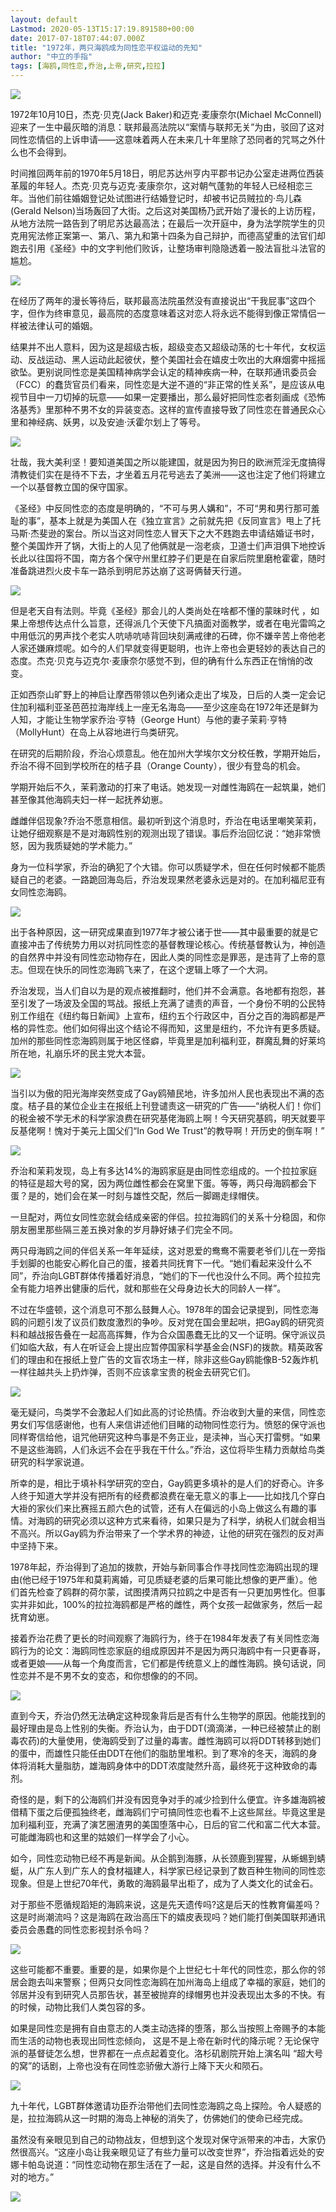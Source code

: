 ```yaml
---
layout: default
Lastmod: 2020-05-13T15:17:19.891580+00:00
date: 2017-07-18T07:44:07.000Z
title: "1972年，两只海鸥成为同性恋平权运动的先知"
author: "中立的手指"
tags: [海鸥,同性恋,乔治,上帝,研究,拉拉]
---
```


![](https://images.weserv.nl/?url=https%3A//img9.doubanio.com/view/note/l/public/p44082037.jpg)

1972年10月10日，杰克·贝克(Jack Baker)和迈克·麦康奈尔(Michael McConnell)迎来了一生中最灰暗的消息：联邦最高法院以“案情与联邦无关”为由，驳回了这对同性恋情侣的上诉申请——这意味着两人在未来几十年里除了恐同者的咒骂之外什么也不会得到。

时间推回两年前的1970年5月18日，明尼苏达州亨内平郡书记办公室走进两位西装革履的年轻人。杰克·贝克与迈克·麦康奈尔，这对朝气蓬勃的年轻人已经相恋三年。当他们前往婚姻登记处试图进行结婚登记时，却被书记员贼拉的·鸟儿森(Gerald Nelson)当场轰回了大街。之后这对美国杨乃武开始了漫长的上访历程，从地方法院一路告到了明尼苏达最高法；在最后一次开庭中，身为法学院学生的贝克用宪法修正案第一、第八、第九和第十四条为自己辩护，而德高望重的法官们却跑去引用《圣经》中的文字判他们败诉，让整场审判隐隐透着一股法盲批斗法官的尴尬。

![](https://images.weserv.nl/?url=https%3A//img9.doubanio.com/view/note/l/public/p44081812.jpg)

在经历了两年的漫长等待后，联邦最高法院虽然没有直接说出“干我屁事”这四个字，但作为终审意见，最高院的态度意味着这对恋人将永远不能得到像正常情侣一样被法律认可的婚姻。

结果并不出人意料，因为这是超级古板，超级变态又超级动荡的七十年代，女权运动、反战运动、黑人运动此起彼伏，整个美国社会在嬉皮士吹出的大麻烟雾中摇摇欲坠。更别说同性恋是美国精神病学会认定的精神疾病一种，在联邦通讯委员会（FCC）的蠢货官员们看来，同性恋是大逆不道的“非正常的性关系”，是应该从电视节目中一刀切掉的玩意——如果一定要播出，那么最好把同性恋者刻画成《恐怖洛基秀》里那种不男不女的异装变态。这样的宣传直接导致了同性恋在普通民众心里和神经病、妖男，以及安迪·沃霍尔划上了等号。

![](https://images.weserv.nl/?url=https%3A//img9.doubanio.com/view/note/l/public/p44081815.jpg)

壮哉，我大美利坚！要知道美国之所以能建国，就是因为狗日的欧洲荒淫无度搞得清教徒们实在是待不下去，才坐着五月花号逃去了美洲——这也注定了他们将建立一个以基督教立国的保守国家。

《圣经》中反同性恋的态度是明确的，“不可与男人媾和”，不可“男和男行那可羞耻的事”，基本上就是为美国人在《独立宣言》之前就先把《反同宣言》甩上了托马斯·杰斐逊的案台。所以当这对同性恋人冒天下之大不韪跑去申请结婚证书时，整个美国炸开了锅，大街上的人见了他俩就是一泡老痰，卫道士们声泪俱下地控诉长此以往国将不国，南方各个保守州里红脖子们更是在自家后院里磨枪霍霍，随时准备跳进烈火皮卡车一路杀到明尼苏达崩了这哥俩替天行道。

![](https://images.weserv.nl/?url=https%3A//img9.doubanio.com/view/note/l/public/p44081829.jpg)

但是老天自有法则。毕竟《圣经》那会儿的人类尚处在啥都不懂的蒙昧时代 ，如果上帝想传达点什么旨意，还得派几个天使下凡搞面对面教学，或者在电光雷鸣之中用低沉的男声找个老实人吭哧吭哧背回块刻满戒律的石碑，你不嫌辛苦上帝他老人家还嫌麻烦呢。如今的人们早就变得更聪明，也许上帝也会更轻妙的表达自己的态度。杰克·贝克与迈克尔·麦康奈尔感觉不到，但的确有什么东西正在悄悄的改变。

正如西奈山旷野上的神启让摩西带领以色列诸众走出了埃及，日后的人类一定会记住加利福利亚圣芭芭拉海岸线上一座无名海岛——至少这座岛在1972年还是鲜为人知，才能让生物学家乔治·亨特（George Hunt）与他的妻子茉莉·亨特（MollyHunt）在岛上从容地进行鸟类研究。

在研究的后期阶段，乔治心烦意乱。他在加州大学埃尔文分校任教，学期开始后，乔治不得不回到学校所在的桔子县（Orange County），很少有登岛的机会。

学期开始后不久，茉莉激动的打来了电话。她发现一对雌性海鸥在一起筑巢，她们甚至像其他海鸥夫妇一样一起抚养幼崽。

雌雌伴侣现象?乔治不愿意相信。最初听到这个消息时，乔治在电话里嘲笑茉莉，让她仔细观察是不是对海鸥性别的观测出现了错误。事后乔治回忆说：“她非常愤怒，因为我质疑她的学术能力。”

身为一位科学家，乔治的确犯了个大错。你可以质疑学术，但在任何时候都不能质疑自己的老婆。一路跪回海岛后，乔治发现果然老婆永远是对的。在加利福尼亚有女同性恋海鸥。

![](https://images.weserv.nl/?url=https%3A//img9.doubanio.com/view/note/l/public/p44081859.jpg)

出于各种原因，这一研究成果直到1977年才被公诸于世——其中最重要的就是它直接冲击了传统势力用以对抗同性恋的基督教理论核心。传统基督教认为，神创造的自然界中并没有同性恋动物存在，因此人类的同性恋是罪恶，是违背了上帝的意志。但现在快乐的同性恋海鸥飞来了，在这个逻辑上啄了一个大洞。

乔治发现，当人们自以为是的观点被推翻时，他们并不会满意。各地都有抱怨，甚至引发了一场波及全国的骂战。报纸上充满了谴责的声音，一个身份不明的公民特别工作组在《纽约每日新闻》上宣布，纽约五个行政区中，百分之百的海鸥都是严格的异性恋。他们如何得出这个结论不得而知，这里是纽约，不允许有更多质疑。加州的那些同性恋海鸥则属于地区怪癖，毕竟里是加利福利亚，群魔乱舞的好莱坞所在地，礼崩乐坏的民主党大本营。

![](https://images.weserv.nl/?url=https%3A//img9.doubanio.com/view/note/l/public/p44081799.jpg)

当引以为傲的阳光海岸突然变成了Gay鸥殖民地，许多加州人民也表现出不满的态度。桔子县的某位企业主在报纸上刊登谴责这一研究的广告——“纳税人们！你们的税金被不学无术的科学家浪费在研究基佬海鸥上啊！今天研究基鸥，明天就要平反基佬啊！愧对于美元上国父们“In God We Trust”的教导啊！开历史的倒车啊！”

![](https://images.weserv.nl/?url=https%3A//img9.doubanio.com/view/note/l/public/p44081798.jpg)

乔治和茉莉发现，岛上有多达14%的海鸥家庭是由同性恋组成的。一个拉拉家庭的特征是超大号的窝，因为两位雌性都会在窝里下蛋。等等，两只母海鸥都会下蛋？是的，她们会在某一时刻与雄性交配，然后一脚踢走绿帽侠。

一旦配对，两位女同性恋就会结成亲密的伴侣。拉拉海鸥们的关系十分稳固，和你朋友圈里那些隔三差五换对象的岁月静好婊子们完全不同。

两只母海鸥之间的伴侣关系一年年延续，这对恩爱的鸯鸯不需要老爷们儿在一旁指手划脚的也能安心孵化自己的蛋，接着共同抚育下一代。“她们看起来没什么不同”，乔治向LGBT群体传播着好消息，“她们的下一代也没什么不同。两个拉拉完全有能力培养出健康的后代，就和那些在父母身边长大的同龄人一样”。

不过在华盛顿，这个消息可不那么鼓舞人心。1978年的国会记录提到，同性恋海鸥的问题引发了议员们数度激烈的争吵。反对党在国会里起哄，把Gay鸥的研究资料和越战报告叠在一起高高挥舞，作为合众国愚蠢无比的又一个证明。保守派议员们如临大敌，有人在听证会上提出应暂停国家科学基金会(NSF)的拨款。精英政客们的理由和在报纸上登广告的文盲农场主一样，除非这些Gay鸥能像B-52轰炸机一样往越共头上扔炸弹，否则不应该拿宝贵的税金去研究它们。

![](https://images.weserv.nl/?url=https%3A//img9.doubanio.com/view/note/l/public/p44081962.jpg)

毫无疑问，鸟类学不会激起人们如此高的讨论热情。乔治收到大量的来信，同性恋男女们写信感谢他，也有人来信讲述他们目睹的动物同性恋行为。愤怒的保守派也同样寄信给他，诅咒他研究这种鸟事是不务正业，是渎神，当心天打雷劈。“如果不是这些海鸥，人们永远不会在乎我在干什么。”乔治，这位将毕生精力贡献给鸟类研究的科学家说道。

所幸的是，相比于填补科学研究的空白，Gay鸥更多填补的是人们的好奇心。许多人终于知道大学并没有把所有的经费都浪费在毫无意义的事上——比如找几个穿白大褂的家伙们来比赛摇五颜六色的试管，还有人在偏远的小岛上做这么有趣的事情。对海鸥的研究必须以这种方式来看待，如果只是为了科学，纳税人们就会相当不高兴。所以Gay鸥为乔治带来了一个学术界的神迹，让他的研究在强烈的反对声中坚持下来。

1978年起，乔治得到了追加的拨款，开始与新同事合作寻找同性恋海鸥出现的理由(他已经于1975年和莫莉离婚，可见质疑老婆的后果可能比想像的更严重）。他们首先检查了鸥群的荷尔蒙，试图摸清两只拉鸥之中是否有一只更加男性化。但事实并非如此，100%的拉拉海鸥都是严格的雌性，两个女孩一起做家务，然后一起抚育幼崽。

接着乔治花费了更长的时间观察了海鸥行为，终于在1984年发表了有关同性恋海鸥行为的论文：海鸥同性恋家庭的组成原因并不是因为两只海鸥中有一只更春哥，或者更娘——从每一个角度而言，它们都是传统意义上的雌性海鸥。换句话说，同性恋并不是不男不女的变态，和你想像的的不同。

![](https://images.weserv.nl/?url=https%3A//img9.doubanio.com/view/note/l/public/p44081883.jpg)

直到今天，乔治仍然无法确定这种现象背后是否有什么生物学的原因。他能找到的最好理由是岛上性别的失衡。乔治认为，由于DDT(滴滴涕，一种已经被禁止的剧毒农药)的大量使用，使海鸥受到了过量的毒害。雌性海鸥可以将DDT转移到她们的蛋中，而雄性只能任由DDT在他们的脂肪里堆积。到了寒冷的冬天，海鸥的身体将消耗大量脂肪，雄海鸥身体中的DDT浓度陡然升高，最终死于这种致命的毒剂。

奇怪的是，剩下的公海鸥们并没有因竞争对手的减少捡到什么便宜。许多雄海鸥被借精下蛋之后便孤独终老，雌海鸥们宁可搞同性恋也看不上这些屌丝。毕竟这里是加利福利亚，充满了演艺圈渣男的美国堕落中心，日后的官二代和富二代大本营。可能雌海鸥也和这里的姑娘们一样学会了小心。

如今，同性恋动物已经不再是新闻。从企鹅到海豚，从长颈鹿到猩猩，从蜥蜴到蜻蜓，从广东人到广东人的食材福建人，科学家已经记录到了数百种生物间的同性恋现象。但是上世纪70年代，勇敢的海鸥最早出柜了，成为了人类文化的试金石。

对于那些不愿循规蹈矩的海鸥来说，这是先天遗传吗?这是后天的性教育偏差吗？这是时尚潮流吗？这是海鸥在政治高压下的嬉皮表现吗？她们能打倒美国联邦通讯委员会愚蠢的同性恋影视封杀令吗？

![](https://images.weserv.nl/?url=https%3A//img9.doubanio.com/view/note/l/public/p44081889.jpg)

这些可能都不重要。重要的是，如果你是个上世纪七十年代的同性恋，那么你的邻居会跑去叫来警察；但两只女同性恋海鸥在加州海岛上组成了幸福的家庭，她们的邻居并没有到研究人员那告状，甚至被抛弃的绿帽男也并没表现出太多的不快。有的时候，动物比我们人类包容的多。

如果是同性恋是拥有自由意志的人类主动选择的堕落，那么当按照上帝赐予的本能而生活的动物也表现出同性恋倾向， 这是不是上帝在新时代的降示呢？无论保守派的基督徒怎么想，世界都在一点点起着变化。洛杉矶剧院开始上演名叫 “超大号的窝”的话剧，上帝也没有在同性恋骄傲大游行上降下天火和陨石。

![](https://images.weserv.nl/?url=https%3A//img9.doubanio.com/view/note/l/public/p44081894.jpg)

九十年代，LGBT群体邀请功臣乔治带他们去同性恋海鸥之岛上探险。令人疑惑的是，拉拉海鸥从这一时期的海岛上神秘的消失了，仿佛她们的使命已经完成。

虽然没有亲眼见到自己的动物战友，但想到这个发现对保守派带来的冲击，大家仍然很高兴。“这座小岛让我亲眼见证了有些力量可以改变世界”，乔治指着远处的安娜卡帕岛说道：“同性恋动物在那生活在了一起，这是自然的选择。并没有什么不对的地方。”

![](https://images.weserv.nl/?url=https%3A//img9.doubanio.com/view/note/l/public/p44081984.jpg)


